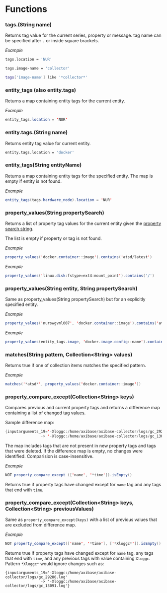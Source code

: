 # Functions

### tags.(String name)

Returns tag value for the current series, property or message. tag name can be specified after `.` or inside square brackets.

_Example_

```sh
tags.location = 'NUR'
```

```sh
tags.image-name = 'collector'
```

```sh
tags['image-name'] like '*collector*'
```

### entity_tags (also entity.tags)

Returns a map containing entity tags for the current entity.

_Example_

```java
entity_tags.location = 'NUR'
```

### entity.tags.(String name)

Returns entity tag value for current entity.

```sh
entity.tags.location = 'docker'
```

### entity_tags(String entityName)

Returns a map containing entity tags for the specified entity.
The map is empty if entity is not found.

_Example_

```java
entity_tags(tags.hardware_node).location = 'NUR'
```

### property_values(String propertySearch) 

Returns a list of property tag values for the current entity given the [property search string](../property-search-syntax.md).

The list is empty if property or tag is not found.

_Example_

```java
property_values('docker.container::image').contains('atsd/latest')
```

_Example_

```java
property_values('linux.disk:fstype=ext4:mount_point').contains('/')
```

### property_values(String entity, String propertySearch) 

Same as property_values(String propertySearch) but for an explicitly specified entity.

_Example_

```java
property_values('nurswgvml007', 'docker.container::image').contains('atsd/latest')
```

_Example_

```java
property_values(entity_tags.image, 'docker.image.config::name').contains('atsd/latest')
```

### matches(String pattern, Collection\<String> values)

Returns true if one of collection items matches the specified pattern.

_Example_

```java
matches('*atsd*', property_values('docker.container::image'))
```



### property_compare_except(Collection\<String> keys)

Compares previous and current property tags and returns a difference map containing a list of changed tag values. 

Sample difference map:

```java
{inputarguments_19='-Xloggc:/home/axibase/axibase-collector/logs/gc_29286.log' 
                -> '-Xloggc:/home/axibase/axibase-collector/logs/gc_13091.log'}
```

The map includes tags that are not present in new property tags and tags that were deleted.
If the difference map is empty, no changes were identified.
Comparision is case-insensitive.

_Example_

```java
NOT property_compare_except (['name', '*time']).isEmpty()
```

Returns true if property tags have changed except for `name` tag and any tags that end with `time`.

### property_compare_except(Collection\<String> keys, Collection\<String> previousValues)

Same as `property_compare_except(keys)` with a list of previous values that are excluded from difference map.

_Example_

```java
NOT property_compare_except(['name', '*time'], ['*Xloggc*']).isEmpty()
```

Returns true if property tags have changed except for `name` tag, any tags that end with `time`, and any previous tags with value containing `Xloggc`. Pattern `*Xloggc*` would ignore changes such as:

```
{inputarguments_19='-Xloggc:/home/axibase/axibase-collector/logs/gc_29286.log' 
                -> '-Xloggc:/home/axibase/axibase-collector/logs/gc_13091.log'}
```









